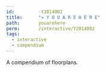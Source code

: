 ```yaml
---
id:         -Y2014002
title:      "✕ Y O U A R E H E R E"
path:       youarehere
perm:       /interactive/Y2014002
tags:
  - interactive
  - compendium
---
```

 A compendium of floorplans. 